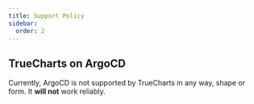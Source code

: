 ```yaml
---
title: Support Policy
sidebar:
  order: 2
---
```


## TrueCharts on ArgoCD

Currently, ArgoCD is not supported by TrueCharts in any way, shape or form. It **will not** work reliably.
